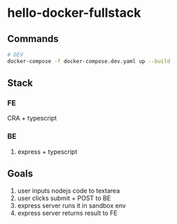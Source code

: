 # hello-docker-fullstack

## Commands

```sh
# DEV
docker-compose -f docker-compose.dev.yaml up --build
```

## Stack

### FE

CRA + typescript

### BE

1. express + typescript

## Goals

1. user inputs nodejs code to textarea
2. user clicks submit + POST to BE
3. express server runs it in sandbox env
4. express server returns result to FE
